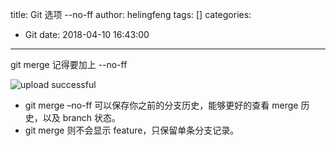title: Git 选项 --no-ff
author: helingfeng
tags: []
categories:
  - Git
date: 2018-04-10 16:43:00
---
git merge 记得要加上 --no-ff

![upload successful](/images/pasted-34.png)

- git merge –no-ff 可以保存你之前的分支历史，能够更好的查看 merge 历史，以及 branch 状态。
- git merge 则不会显示 feature，只保留单条分支记录。
